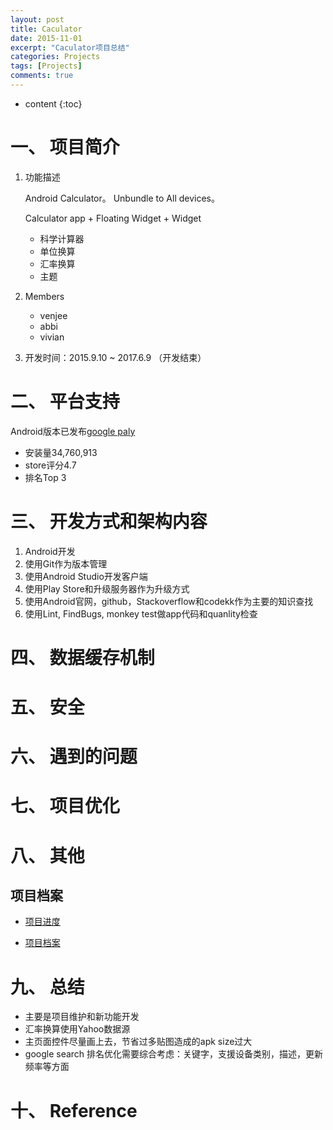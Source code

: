```yaml
---
layout: post
title: Caculator
date: 2015-11-01
excerpt: "Caculator项目总结"
categories: Projects
tags: [Projects]
comments: true
---
```


* content
{:toc}



# 一、 项目简介

1. 功能描述

    Android Calculator。 Unbundle to All devices。
    
    Calculator app + Floating Widget + Widget
    
    - 科学计算器
    - 单位换算
    - 汇率换算
    - 主题

2. Members

    - venjee
    - abbi
    - vivian

3. 开发时间：2015.9.10 ~ 2017.6.9 （开发结束）


# 二、 平台支持

Android版本已发布[google paly](https://play.google.com/store/apps/details?id=com.asus.calculator) 

- 安装量34,760,913
- store评分4.7
- 排名Top 3

# 三、 开发方式和架构内容

1. Android开发
2. 使用Git作为版本管理
3. 使用Android Studio开发客户端
4. 使用Play Store和升级服务器作为升级方式
5. 使用Android官网，github，Stackoverflow和codekk作为主要的知识查找
6. 使用Lint, FindBugs, monkey test做app代码和quanlity检查


# 四、 数据缓存机制


# 五、 安全


# 六、 遇到的问题


# 七、 项目优化


# 八、 其他

## 项目档案

- [项目进度](N:\Project\Manager\Caculator) 

- [项目档案](N:\Project\Manager\Caculator)

# 九、 总结

- 主要是项目维护和新功能开发
- 汇率换算使用Yahoo数据源
- 主页面控件尽量画上去，节省过多贴图造成的apk size过大
- google search 排名优化需要综合考虑：关键字，支援设备类别，描述，更新频率等方面

# 十、 Reference




